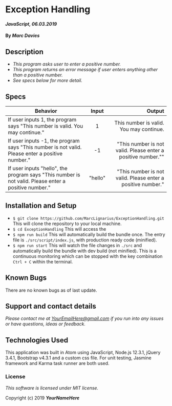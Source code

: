 # Exception Handling

#### _JavaScript, 06.03.2019_

#### By _Marc Davies_

## Description

* _This program asks user to enter a positive number._
* _This program returns an error message if user enters anything other than a positive number._
* _See specs below for more detail._

## Specs
| Behavior | Input | Output |
| ------------- |:-------------:| -----:|
| If user inputs 1, the program says "This number is valid. You may continue." | 1 | This number is valid. You may continue. |
| If user inputs -1, the program says "This number is not valid. Please enter a positive number."| -1 | "This number is not valid. Please enter a positive number."" |
| If user inputs "hello", the program says "This number is not valid. Please enter a positive number." | "hello" | "This number is not valid. Please enter a positive number." |

## Installation and Setup
* `$ git clone https://github.com/MarcLignarius/ExceptionHandling.git` This will clone the repository to your local machine.
* `$ cd ExceptionHandling` This will access the 
* `$ npm run build`
This will automatically build the bundle once. The entry file is `./src/script/index.js`, with production ready code (minified).
* `$ npm run start`
This will watch the file changes in `./src` and automatically build the bundle with dev build (not minified). This is a continuous monitoring which can be stopped with the key combination `Ctrl + C` within the terminal.

## Known Bugs
There are no known bugs as of last update.

## Support and contact details
_Please contact me at YourEmailHere@gmail.com if you run into any issues or have questions, ideas or feedback._

## Technologies Used
This application was built in Atom using JavaScript, Node.js 12.3.1, jQuery 3.4.1, Bootstrap v4.3.1 and a custom css file. For unit testing, Jasmine framework and Karma task runner are both used.

### License

*This software is licensed under MIT license.*

Copyright (c) 2019 **_YourNameHere_**
